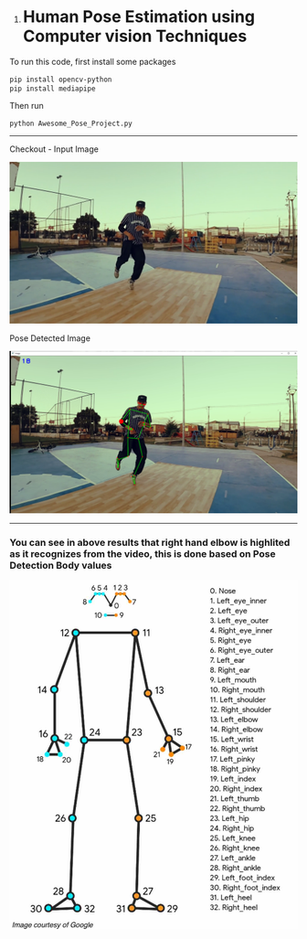 1. # Human Pose Estimation using Computer vision Techniques

To run this code,
first install some packages
```
pip install opencv-python
pip install mediapipe
```

Then run
```
python Awesome_Pose_Project.py
```

<hr>

Checkout - 
Input Image

![Image](https://github.com/Gangadharbhuvan/Machine_Learning-Projects/blob/master/OpenCV%20Projects/Human_Pose_Estimation_using_OpenCV/data/Img_1.png)



Pose Detected Image

![Results](https://github.com/Gangadharbhuvan/Machine_Learning-Projects/blob/master/OpenCV%20Projects/Human_Pose_Estimation_using_OpenCV/results/Pose_1.png)

<hr>


### You can see in above results that right hand elbow is highlited as it recognizes from the video, this is done based on Pose Detection Body values 

![Here](https://github.com/Gangadharbhuvan/Machine_Learning-Projects/blob/master/OpenCV%20Projects/Human_Pose_Estimation_using_OpenCV/data/Pose-Detection__Body_Values.jpeg)
